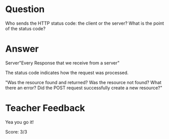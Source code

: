# Question

Who sends the HTTP status code: the client or the server? What is the point of the status code?

# Answer

Server"Every Response that we receive from a server"

The status code indicates how the request was processed.

"Was the resource found and returned? Was the resource not found? What there an error? Did the POST request successfully create a new resource?"

# Teacher Feedback

Yea you go it! 

Score: 3/3